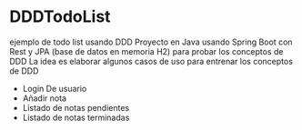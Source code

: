 # DDDTodoList
ejemplo de todo list usando DDD
Proyecto en Java usando Spring Boot con Rest y JPA (base de datos en memoria H2) para probar los conceptos de DDD
La idea es elaborar algunos casos de uso para entrenar los conceptos de DDD
- Login De usuario
- Añadir nota
- Listado de notas pendientes
- Listado de notas terminadas

